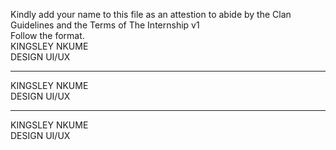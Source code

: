 Kindly add your name to this file as an attestion to abide by the Clan Guidelines and the Terms of The Internship v1
<br/> Follow the format.<br/> 
KINGSLEY NKUME<br/>
DESIGN UI/UX
___
KINGSLEY NKUME<br/>
DESIGN UI/UX
___
KINGSLEY NKUME<br/>
DESIGN UI/UX

